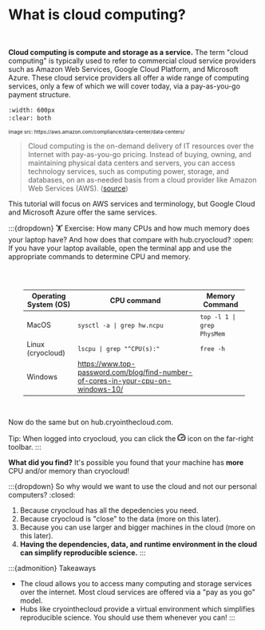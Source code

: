 # What is cloud computing?

<br />

**Cloud computing is compute and storage as a service.** The term "cloud computing" is typically used to refer to commercial cloud service providers such as Amazon Web Services, Google Cloud Platform, and Microsoft Azure. These cloud service providers all offer a wide range of computing services, only a few of which we will cover today, via a pay-as-you-go payment structure.

```{image} ./images/AWS_OurDataCenters_Background.jpg
:width: 600px
:clear: both
```

<p style="font-size: 10px;">image src: https://aws.amazon.com/compliance/data-center/data-centers/</p>

>Cloud computing is the on-demand delivery of IT resources over the Internet with pay-as-you-go pricing. Instead of buying, owning, and maintaining physical data centers and servers, you can access technology services, such as computing power, storage, and databases, on an as-needed basis from a cloud provider like Amazon Web Services (AWS). ([source](https://aws.amazon.com/what-is-cloud-computing/))

This tutorial will focus on AWS services and terminology, but Google Cloud and Microsoft Azure offer the same services.

:::{dropdown} 🏋️ Exercise: How many CPUs and how much memory does your laptop have? And how does that compare with hub.cryocloud?</h3>
:open:
If you have your laptop available, open the terminal app and use the appropriate commands to determine CPU and memory.

<div style="float:left; padding: 30px;">

| Operating System (OS) | CPU command                                                                       | Memory Command             |
|-----------------------|-----------------------------------------------------------------------------------|----------------------------|
| MacOS                 | <code>sysctl -a \| grep hw.ncpu</code>                                            | <code>top -l 1 \| grep PhysMem</code> |
| Linux (cryocloud)     | <code>lscpu \| grep "^CPU\(s\):"</code>                                              | <code>free -h</code>       |    
| Windows               | https://www.top-password.com/blog/find-number-of-cores-in-your-cpu-on-windows-10/ |                            |
</div>

Now do the same but on hub.cryointhecloud.com.

Tip: When logged into cryocloud, you can click the ![kernel usage icon](./images/tachometer-alt_1.png) icon on the far-right toolbar.
:::

**What did you find?** It's possible you found that your machine has **more** CPU and/or memory than cryocloud!

:::{dropdown} So why would we want to use the cloud and not our personal computers?
:closed:
  1. Because cryocloud has all the depedencies you need.
  2. Because cryocloud is "close" to the data (more on this later).
  3. Because you can use larger and bigger machines in the cloud (more on this later).
  4. **Having the dependencies, data, and runtime environment in the cloud can simplify reproducible science.**
:::

:::{admonition} Takeaways

* The cloud allows you to access many computing and storage services over the internet. Most cloud services are offered via a "pay as you go" model.
* Hubs like cryointhecloud provide a virtual environment which simplifies reproducible science. You should use them whenever you can!
:::
